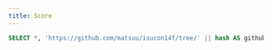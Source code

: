 ```yaml
---
title: Score
---
```


```sql scores
SELECT *, 'https://github.com/matsuu/isucon14f/tree/' || hash AS github, substring(hash, 1, 7) AS short FROM isucon14.reports ORDER BY id;
```

<LineChart data={scores} x=created_at y=score xFmt="YYYY-MM-DD hh:mm:ss">
  <ReferenceArea xMin="2024-12-08 19:00:00" xMax="2024-12-09 03:00:00" />
</LineChart>

<DataTable data={scores}>
  <Column id=id />
  <Column id=created_at fmt="YYYY-MM-DD hh:mm:ss" />
  <Column id=score contentType=colorscale />
  <Column id=github contentType=link linkLabel=short title=Commit />
  <Column id=comment />
</DataTable>
